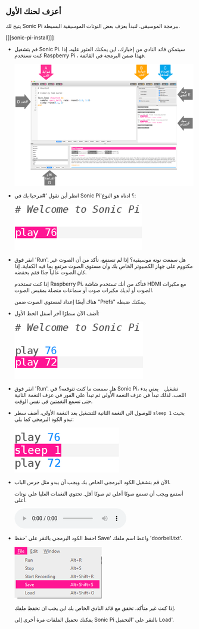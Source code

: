 ## أعزف لحنك الأول

يتيح لك Sonic Pi ببرمجة الموسيقى. لنبدأ بعزف بعض النوتات الموسيقية البسيطة.

[[[sonic-pi-install]]]

+ قم بتشغيل Sonic Pi. سيتمكن قائد النادي من إخبارك، اين يمكنك العثور عليه. إذا كنت تستخدم Raspberry Pi ، فهذا ضمن البرمجة في القائمة.
    
    ![لقطة للشاشة](images/tune-GUI.png)

+ انظر أين تقول '#مرحبا بك في Sonic Pi'؟ ادناه هو النوع:
    
    ![لقطة للشاشة](images/tune-play.png)

+ انقر فوق 'Run'. هل سمعت نوتة موسيقية؟ إذا لم تستمع، تأكد من أن الصوت غير مكتووم على جهاز الكمبيوتر الخاص بك وأن مستوى الصوت مرتفع بما فيه الكفاية. إذا كان الصوت عالياً جدًا فقم بخفضه.
    
    إذا كنت تستخدم Raspberry Pi، فتأكد من أنك تستخدم شاشة HDMI مع مكبرات الصوت أو لديك مكبرات صوت أو سماعات متصلة بمقبس الصوت.
    
    هناك أيضًا إعداد لمستوى الصوت ضمن "Prefs" يمكنك ضبطه.

+ أضف الآن سطرًا آخر أسفل الخط الأول:
    
    ![لقطة للشاشة](images/tune-play2.png)

+ انقر فوق 'Run'. هل سمعت ما كنت تتوقعه؟ في Sonic Pi، تشغيل ` ` يعني بدء اللعب، لذلك تبدأ في عزف النغمة الأولى ثم تبدأ على الفور في عزف النغمة الثانية حتى تسمع النغمتين في نفس الوقت.

+ للوصول الى النغمة الثانية للتشغيل بعد النغمة الأولى، أضف سطر ` sleep 1 ` بحيث تبدو الكود البرمجي كما يلي:
    
    ![لقطة للشاشة](images/tune-sleep.png)

+ الآن قم بتشغيل الكود البرمجي الخاص بك ويجب أن يبدو مثل جرس الباب.
    
    أستمع ويجب أن تسمع صوتًا أعلى ثم صوتًا أقل. تحتوي النغمات العليا على نوتات أعلى.
    
    <div id="audio-preview" class="pdf-hidden">
      <audio controls preload> <source src="resources/doorbell-1.mp3" type="audio/mpeg"> المتصفح الخاص بك لا يدعم هذا الجزء <code>الصوت </code>. </audio>
    </div>
+ احفظ الكود البرمجي بالنقر على 'حفظ Save' واعط اسم ملفك 'doorbell.txt'.
    
    ![لقطة للشاشة](images/tune-save.png)
    
    إذا كنت غير متأكد، تحقق مع قائد النادي الخاص بك اين يجب ان تحفظ ملفك.
    
    يمكنك تحميل الملفات مرة أخرى إلى Sonic Pi بالنقر على 'التحميل Load'.